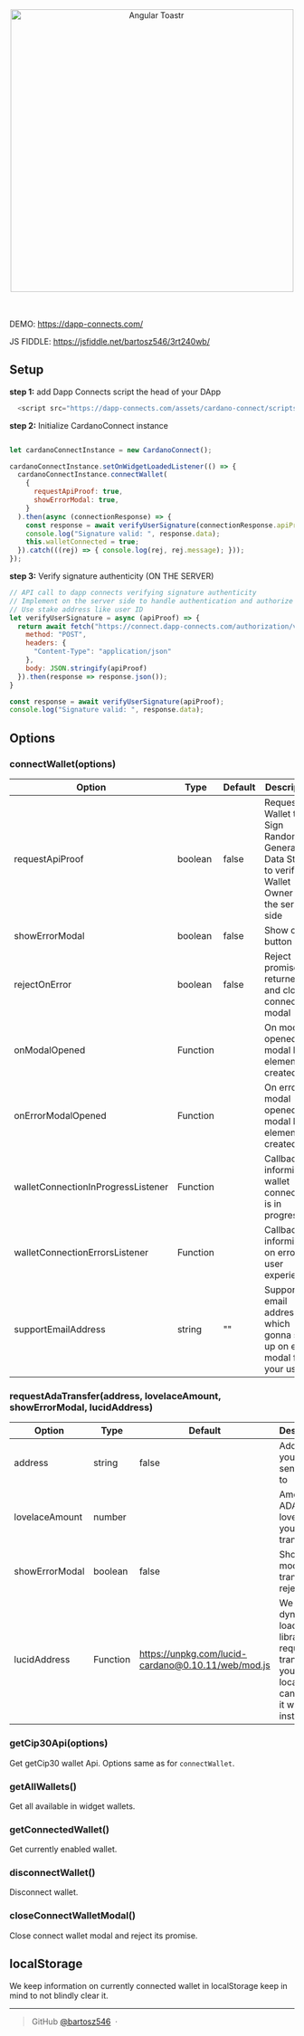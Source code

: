 <div align="center">
  <img src="https://dapp-connects.com/assets/images/cardano-connect-preview.jpg" width="500" alt="Angular Toastr">
  <br>
  <br>
  <br>
</div>

DEMO: https://dapp-connects.com/

JS FIDDLE: https://jsfiddle.net/bartosz546/3rt240wb/

## Setup

**step 1:** add Dapp Connects script the head of your DApp

```javascript
  <script src="https://dapp-connects.com/assets/cardano-connect/scripts/cardano-connect-client@latest.js"></script>
```

**step 2:** Initialize CardanoConnect instance

```javascript

let cardanoConnectInstance = new CardanoConnect();

cardanoConnectInstance.setOnWidgetLoadedListener(() => {
  cardanoConnectInstance.connectWallet(
    {
      requestApiProof: true,
      showErrorModal: true,
    }
  ).then(async (connectionResponse) => {
    const response = await verifyUserSignature(connectionResponse.apiProof);
    console.log("Signature valid: ", response.data);
    this.walletConnected = true;
  }).catch(((rej) => { console.log(rej, rej.message); }));
});
```

**step 3:** Verify signature authenticity (ON THE SERVER)

```javascript
// API call to dapp connects verifying signature authenticity
// Implement on the server side to handle authentication and authorize the user accordingly
// Use stake address like user ID
let verifyUserSignature = async (apiProof) => {
  return await fetch("https://connect.dapp-connects.com/authorization/verify-signature", {
    method: "POST",
    headers: {
      "Content-Type": "application/json"
    },
    body: JSON.stringify(apiProof)
  }).then(response => response.json());
}

const response = await verifyUserSignature(apiProof);
console.log("Signature valid: ", response.data);

```

## Options

### connectWallet(options)

| Option                             | Type                           | Default | Description                                                                                   
|------------------------------------|--------------------------------|--------|-----------------------------------------------------------------------------------------------|
| requestApiProof                    | boolean                        | false  | Request Wallet to Sign Random Generated Data String to verify Wallet Owner on the server side |
| showErrorModal                     | boolean                        | false  | Show close button                                                                             |
| rejectOnError                      | boolean                        | false  | Reject promise returned and close connection modal                                            |
| onModalOpened                      | Function                       |        | On modal opened and modal html elements created                                               |
| onErrorModalOpened                 | Function                       |        | On error modal opened and modal html elements created                                         |
| walletConnectionInProgressListener | Function                       |        | Callback informing, if wallet connection is in progress                                       |
| walletConnectionErrorsListener     | Function                       |        | Callback informing, on errors user experiences                                                |
| supportEmailAddress                | string                         | ""     | Support email address which gonna show up on error modal for your users                       |

### requestAdaTransfer(address, lovelaceAmount, showErrorModal, lucidAddress)

| Option                              | Type     | Default                                            | Description                                                                                                         
|-------------------------------------|----------|----------------------------------------------------|---------------------------------------------------------------------------------------------------------------------|
| address                             | string   | false                                              | Address you want to send ADA to                                                                                     |
| lovelaceAmount                      | number   |                                                    | Amount of ADA in lovelace you want to transfer                                                                      |
| showErrorModal                      | boolean  | false                                              | Show error modal, on transaction rejection                                                                          |
| lucidAddress                        | Function | https://unpkg.com/lucid-cardano@0.10.11/web/mod.js | We dynamically load Lucid library to request transfer, if you have it locally you can replace it with your instance |

### getCip30Api(options)
Get getCip30 wallet Api. 
Options same as for `connectWallet`.

### getAllWallets()

Get all available in widget wallets. 

### getConnectedWallet()

Get currently enabled wallet. 

### disconnectWallet()

Disconnect wallet. 

### closeConnectWalletModal()

Close connect wallet modal and reject its promise. 


## localStorage

We keep information on currently connected wallet in localStorage keep in mind to not blindly clear it.




---

> GitHub [@bartosz546](https://github.com/bartosz546) &nbsp;&middot;&nbsp;
